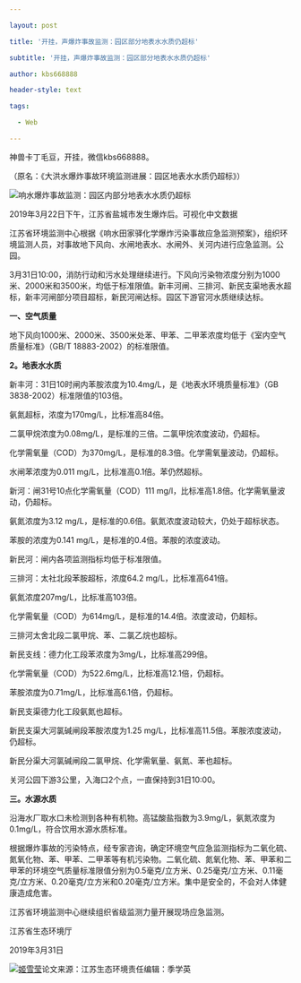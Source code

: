 ---
layout: post
title: '开挂，声爆炸事故监测：园区部分地表水水质仍超标'
subtitle: '开挂，声爆炸事故监测：园区部分地表水水质仍超标'
author: kbs668888
header-style: text
tags:
  - Web
---
神兽卡丁毛豆，开挂，微信kbs668888。

（原名：《大洪水爆炸事故环境监测进展：园区地表水水质仍超标》）

![响水爆炸事故监测：园区内部分地表水水质仍超标](http://crawl.ws.126.net/fafdb9270795abf030623a7edf615096.jpg)

2019年3月22日下午，江苏省盐城市发生爆炸后。可视化中文数据

江苏省环境监测中心根据《响水田家驿化学爆炸污染事故应急监测预案》，组织环境监测人员，对事故地下风向、水闸地表水、水闸外、关河内进行应急监测。公园。

3月31日10:00，消防行动和污水处理继续进行。下风向污染物浓度分别为1000米、2000米和3500米，均低于标准限值。新丰河闸、三排河、新民支渠地表水超标，新丰河闸部分项目超标，新民河闸达标。园区下游官河水质继续达标。

 **一、空气质量**

地下风向1000米、2000米、3500米处苯、甲苯、二甲苯浓度均低于《室内空气质量标准》（GB/T 18883-2002）的标准限值。

 **2。地表水水质**

新丰河：31日10时闸内苯胺浓度为10.4mg/L，是《地表水环境质量标准》（GB 3838-2002）标准限值的103倍。

氨氮超标，浓度为170mg/L，比标准高84倍。

二氯甲烷浓度为0.08mg/L，是标准的三倍。二氯甲烷浓度波动，仍超标。

化学需氧量（COD）为370mg/L，是标准的8.3倍。化学需氧量波动，仍超标。

水闸苯浓度为0.011 mg/L，比标准高0.1倍。苯仍然超标。

新河：闸31号10点化学需氧量（COD）111 mg/l，比标准高1.8倍。化学需氧量波动，仍超标。

氨氮浓度为3.12 mg/L，是标准的0.6倍。氨氮浓度波动较大，仍处于超标状态。

苯胺的浓度为0.141 mg/L，是标准的0.4倍。苯胺的浓度波动。

新民河：闸内各项监测指标均低于标准限值。

三排河：太社北段苯胺超标，浓度64.2 mg/L，比标准高641倍。

氨氮浓度207mg/L，比标准高103倍。

化学需氧量（COD）为614mg/L，是标准的14.4倍。浓度波动，仍超标。

三排河太舍北段二氯甲烷、苯、二氯乙烷也超标。

新民支线：德力化工段苯浓度为3mg/L，比标准高299倍。

化学需氧量（COD）为522.6mg/L，比标准高12.1倍，仍超标。

苯胺浓度为0.71mg/L，比标准高6.1倍，仍超标。

新民支渠德力化工段氨氮也超标。

新民支渠大河氯碱闸段苯胺浓度为1.25 mg/L，比标准高11.5倍。苯胺浓度波动，仍超标。

新民分渠大河氯碱闸段二氯甲烷、化学需氧量、氨氮、苯也超标。

关河公园下游3公里，入海口2个点，一直保持到31日10:00。

 **三。水源水质**

沿海水厂取水口未检测到各种有机物。高锰酸盐指数为3.9mg/L，氨氮浓度为0.1mg/L，符合饮用水源水质标准。

根据爆炸事故的污染特点，经专家咨询，确定环境空气应急监测指标为二氧化硫、氮氧化物、苯、甲苯、二甲苯等有机污染物。二氧化硫、氮氧化物、苯、甲苯和二甲苯的环境空气质量标准限值分别为0.5毫克/立方米、0.25毫克/立方米、0.11毫克/立方米、0.20毫克/立方米和0.20毫克/立方米。集中是安全的，不会对人体健康造成危害。

江苏省环境监测中心继续组织省级监测力量开展现场应急监测。

江苏省生态环境厅

2019年3月31日

[![姬雪莹](http://static.ws.126.net/cnews/css13/img/end_news.png)](https://news.163.com/)论文来源：江苏生态环境责任编辑：季学英

